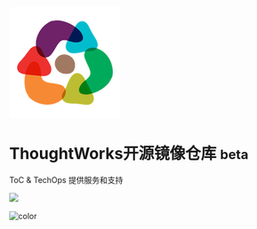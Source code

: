 <!-- _coverpage.md -->
![logo](_media/icon.png)

# ThoughtWorks开源镜像仓库 <small>beta</small>
ToC & TechOps 提供服务和支持

<!-- background image -->
![](_media/bg.png)

<!-- background color -->
![color](#f0f0f0)
